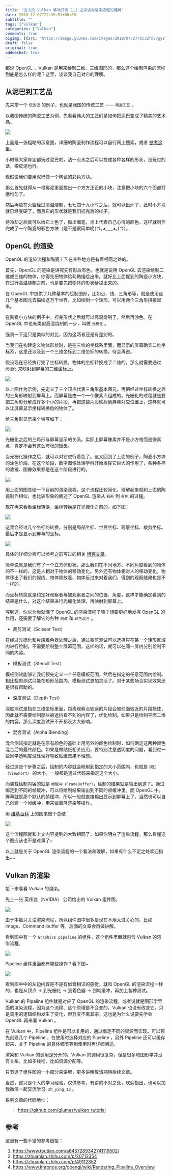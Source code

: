 ```yaml
---
title: "进击的 Vulkan 移动开发（二）之谈谈对渲染流程的理解"
date: 2018-12-07T22:39:51+08:00
subtitle: ""
tags: ["Vulkan"]
categories: ["Vulkan"]
comments: true
bigimg: [{src: "https://image.glumes.com/images/2019/04/27/bc32fd77gy1fxd7qunbo9j20zk0m8jtx.jpg", desc: ""}]
draft: false
original: true
addwechat: true
---
```

都说 OpenGL 、Vulkan 是用来绘制二维、三维图形的，那么这个绘制渲染的流程到底是怎么样的呢？这里，谈谈我自己对它的理解。

<!--more-->

## 从泥巴到工艺品

先来举一个 `玩泥巴` 的例子，也就是我国的传统工艺 —— `陶瓷工艺` 。

以我国传统的陶瓷工艺为例，先看看伟大的工匠们是如何把泥巴变成了精美的艺术品。

![](https://image.glumes.com/images/2019/04/27/bc32fd77gy1fx7nt75c4qj222k0i8hdt.jpg)

上面是一张粗略的示意图，详细的陶瓷制作流程可以自行网上搜索，或者 [参考这里](https://www.toutiao.com/a6457289342741119502/)。

小时候大家肯定都玩过泥巴啦，沾一点水之后可以捏成各种各样的形状，没玩过的话，橡皮泥也行。

现假设我们要用泥巴做一个陶瓷的彩色方块。

那么首先就得从一堆稀泥里面捏出一个方方正正的小块，注意把小块的六个面都打磨均匀了。

然后再放在火窑经过高温烧制，七七四十九小时之后，就可以出炉了，此时小方块就已经变硬了，而且它的形状就是我们捏完后的样子。

待冷却之后就可以给它上色了，掏出画笔，涂上代表自己心情的颜色，这样就制作完成了一个陶瓷的彩色方块（是不是很简单呢(づ｡◕‿‿◕｡)づ）。


## OpenGL 的渲染

OpenGL 的渲染流程和陶瓷工艺在某些地方是有着相同之处的。

首先，OpenGL 的渲染是讲究先有形后有色。也就是说用 OpenGL 去渲染绘制二维或三维的物体，你得先把物体给勾勒描绘出来。就好比上面提到的陶瓷小方块，在进行高温烧制之前，也是要先把物体的形状给捏出来的。

在 OpenGL 中提供了几种基本的绘制图形，比如点、线、三角形等，就是使用这几个基本图元去描绘这万千世界，比如绘制一个矩形，可以用两个三角形拼接起来。

在陶瓷小方块的例子中，捏完形状之后就可以高温烧制了，然后再涂色。在 OpenGL 中也有类似高温烧制的一步，叫做 `光栅化` 。

强调一下这只是类似的对比，因为这两者还是有差别的。

当我们在构建定义物体形状时，是在三维的坐标系里面，而显示的屏幕确实二维坐标系，这里还涉及到一个三维坐标到二维坐标的转换，待会再说。

假设现在已经执行完了坐标转换，物体的坐标转换成了二维的，那么就需要通过 `光栅化` 来映射到屏幕的二维坐标上。

![](https://image.glumes.com/images/2019/04/27/bc32fd77gy1fx7or6vctjj20hg09z3yv.jpg)


以上图作为示例，先定义了三个顶点代表三角形基本图元，再把经过坐标转换之后的三角形映射到屏幕上。而屏幕是由一个一个像素点组成的，光栅化的过程就是要把三角形分解成许多个小的片段，再把这些片段映射到屏幕对应位置上，这样就可以让屏幕显示坐标转换后的物体了。

给三角形显示来个特写如下：

![](https://image.glumes.com/images/2019/04/27/bc32fd77gy1fx7tn3qte2j2060056q2w.jpg)

光栅化之后的三角形与屏幕显示的关系。实际上屏幕像素并不是小方格而是像素点，肯定不会有这么夸张的锯齿。

当光栅化操作之后，就可以对它进行着色了。这又回到了上面的例子，陶瓷小方块的涂色阶段，在这个阶段，数字图像处理学科开始发挥它巨大的作用了，各种各样的滤镜、图像效果都是在这个阶段进行的。

![](https://image.glumes.com/images/2019/04/27/bc32fd77gy1fx7twah2rwj20nh06nn1c.jpg)

用上面的图总结一下目前的渲染流程，这个流程比较简化，理解起来就和上面的陶瓷制作相似，也比较形象的阐述了 OpenGL 渲染从 `有形` 到 `有色` 的过程。

现在再来看看坐标转换，坐标转换是在光栅化之前的，如下图：

![](https://image.glumes.com/images/2019/04/27/bc32fd77gy1fx7uicbuccj20qg0c2n3l.jpg)

这里会经过几个坐标的转换，分别是局部坐标、世界坐标、观察坐标、裁剪坐标。最后才是显示到屏幕的坐标。

![](https://image.glumes.com/images/2019/04/27/bc32fd77gy1fx7uw2xzydj20m80aydgo.jpg)


具体的详细分析可以参考之前写过的相关 [博客文章](https://glumes.com/post/opengl/opengl-tutorial-coordinate-system/)。

简单说就是我们有了一个立方体形状，那么我们在不同地方、不同角度看到的物体的不一样的，这是人相对于物体的移动变化。另外还有物体相对人的移动变化，物体移出了我们的视线、物体侧放着、物体反过来对着我们，得到的观察结果也是不一样的。

而坐标转换就是约定好观察者与被观察者之间的位置、角度，这样才能确定看到的结果是什么，对这个结果进行光栅化处理，再映射到屏幕上。

写到这，你以为你就懂了 OpenGL 的渲染流程了嘛？想要更好地发挥 OpenGL 的作用，还需要了解它的各种 `测试` 和 `颜色混合` 。

*	裁剪测试（Scissor Test）

在经过光栅化和片段着色器处理之后，通过裁剪测试可以选择只在某一个矩形区域内进行绘制，不需要绘制整个屏幕范围。这样的话，就可以在同一屏内分别绘制不同的内容。

*	模板测试（Stencil Test）

模板测试能够让我们预先定义一个任意模板范围，然后在指定的任意范围内绘制。相比裁剪测试只能在矩形范围内，模板测试更加灵活了。对于某些场合实现效果还是很有帮助的。

*	深度测试（Depth Test）

深度测试是指在三维坐标里面，距离观察点较远的片段会被前面较近的片段挡住，因此就不需要绘制那些被遮挡看不到的内容了，优化绘制。如果只是绘制平面二维的内容，那么深度测试开不开都没太大影响。

*	混合测试（Alpha Blending）

混合测试指定就是在原有颜色的基础上用另外的颜色绘制时，如何确定这两种颜色混合后的最终颜色。如果是做贴纸相关应用，要特别注意透明度的问题，看到过一些同学透明度没处理好导致贴纸效果不理想。


经过这些个步骤之后，绘制的内容就会映射到指定的大小范围内，也就是 `视口（ViewPort）` 的大小，一般都是通过代码来指定这个大小。

而装载绘制内容的就是 `帧缓冲（FrameBuffer）`，绘制的结果就是输出到这了。通过绑定到不同的帧缓冲，可以将绘制结果输出到不同的帧缓冲里。而 OpenGL 中，屏幕就是那个默认的帧缓冲，所以一般就直接输出显示到屏幕上了。当然也可以自己创建一个帧缓冲，用来做离屏渲染等操作。

用 [维基百科](https://www.khronos.org/opengl/wiki/Rendering_Pipeline_Overview) 上的图来做个总结：

![](https://image.glumes.com/images/2019/04/27/bc32fd77ly1fx8181dkhaj207j0gqdgq.jpg)

这个流程图就和上文内容提到的大致相同了，如果你明白了渲染流程，那么看懂这个图应该也不是难事了~

以上就是关于 OpenGL 渲染流程的一个看法和理解，如果有什么不足之处欢迎指出~~

## Vulkan 的渲染

接下来看看 Vulkan 的渲染。

先上一张 英伟达（NVIDIA） 公司给出的 Vulkan 组件图。

![](https://image.glumes.com/images/2019/04/27/bc32fd77gy1fx80mwln17j21to110woq.jpg)


由于本篇只关注渲染流程，所以组件图中很多是现在不用太过关心的，比如 Image、Command-buffer 等，后面的文章会再做讲解。

看到图中有一个 `Graphics pipeline` 的组件，这个组件里面就包含 Vulkan 的渲染流程。

![](https://image.glumes.com/images/2019/04/27/bc32fd77gy1fx80qkqyanj21ts10qqdc.jpg)


Pipeline 组件里面都有哪些操作？看下图~

![](https://image.glumes.com/images/2019/04/27/bc32fd77gy1fx80vj91g4j20vn0ojtft.jpg)

看到图中中的左边内容是不是有似曾相识的感觉，就和 OpenGL 的渲染流程一样的，也是从顶点 -> 到光栅化 -> 到着色器 -> 到帧缓冲，再加上各种测试。

Vulkan 的 Pipeline 组件就是对应了 OpenGL 的渲染流程，或者说就是图形学里面的渲染流程，因为这个流程、这个原理是不会变的，Vulkan 也没有改变它，只是调用的逻辑结构发生了变化，但万变不离其宗，这也是为什么说要先学会 OpenGL 再来看 Vulkan 。

在 Vulkan 中，Pipeline 组件是可以复用的，通过绑定不同的资源而实现。可以预先创建几个 Pipeline ，在使用时选择对应的 Pipeline ，另外 Pipeline 还可以缓存起来，关于 Pipeline 的具体细节等到使用时再详细阐述。

渲染和 Vulkan 的调用是分开的。Vulkan 的调用很复杂，但是很多和图形学并没有关系，比如多线程、比如资源分配等。

只节选了组件图的一小部分来讲解，更多讲解敬请期待后续文章。

当然，这只是个人的学习经验，仅供参考，有讲的不对之处，欢迎指出，也可以加我微信一起交流学习: `zh_ying_13` 。

系列文章的代码地址：

> https://github.com/glumes/vulkan_tutorial


## 参考

这里有一些不错的参考链接：

1.  https://www.toutiao.com/a6457289342741119502/
2.  https://zhuanlan.zhihu.com/p/20712354
3.  https://zhuanlan.zhihu.com/p/49112352
4.  https://www.khronos.org/opengl/wiki/Rendering_Pipeline_Overview

